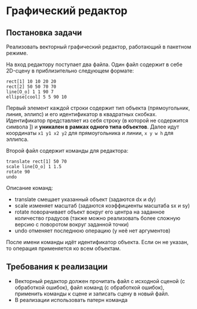 # Графический редактор

## Постановка задачи

Реализовать векторный графический редактор, работающий в пакетном режиме.

На вход редактору поступает два файла. Один файл содержит в себе 2D-сцену в приблизительно следующем формате:

```
rect[1] 10 10 20 20
rect[2] 50 50 70 70
line[O_o] 1 1 90 7
ellipse[cool] 5 5 90 10
```

Первый элемент каждой строки содержит тип объекта (прямоугольник, линия, эллипс) и его идентификатор в квадратных скобках. Идентификатор представляет из себя строку (в которой не содержится символа ]) и **уникален в рамках одного типа объектов**. Далее идут координаты `x1 y1 x2 y2` для прямоугольника и линии, `x y w h` для эллипса.

Второй файл содержит команды для редактора:

```
translate rect[1] 50 70
scale line[O_o] 1 1.5
rotate 90
undo
```

Описание команд:

* translate смещает указанный объект (задаются dx и dy)
* scale изменяет масштаб (задаются коэффициенты масштаба sx и sy)
* rotate поворачивает объект вокруг его центра на заданное количество градусов (также можно реализовать более сложную версию с поворотом вокруг заданной точки)
* undo отменяет последнюю операцию (у неё нет аргументов)

После имени команды идёт идентификатор объекта. Если он не указан, то операция применяется ко всем объектам.

## Требования к реализации

* Векторный редактор должен прочитать файл с исходной сценой (с обработкой ошибок), файл команд (с обработкой ошибок), применить команды к сцене и записать сцену в новый файл.
* В реализации использовать патерн команда
